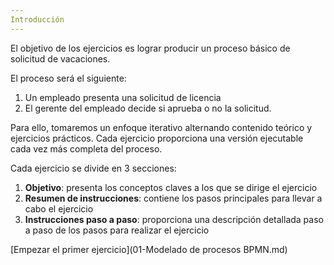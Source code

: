```yaml
---
Introducción
---
```


El objetivo de los ejercicios es lograr producir un proceso básico de solicitud de vacaciones.

El proceso será el siguiente:
1. Un empleado presenta una solicitud de licencia
1. El gerente del empleado decide si aprueba o no la solicitud.

Para ello, tomaremos un enfoque iterativo alternando contenido teórico y ejercicios prácticos.
Cada ejercicio proporciona una versión ejecutable cada vez más completa del proceso.

Cada ejercicio se divide en 3 secciones:
1. **Objetivo**: presenta los conceptos claves a los que se dirige el ejercicio
1. **Resumen de instrucciones**: contiene los pasos principales para llevar a cabo el ejercicio
1. **Instrucciones paso a paso**: proporciona una descripción detallada paso a paso de los pasos para realizar el ejercicio

[Empezar el primer ejercicio](01-Modelado de procesos BPMN.md)
